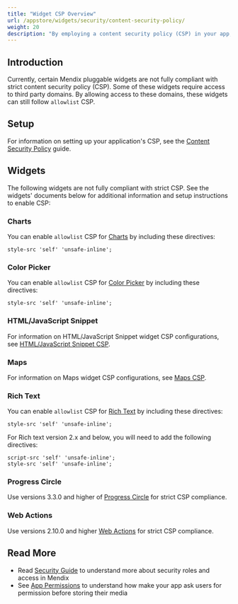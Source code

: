 ```yaml
---
title: "Widget CSP Overview"
url: /appstore/widgets/security/content-security-policy/
weight: 20
description: "By employing a content security policy (CSP) in your app, you can protect it from malicious content which might try to take advantage of the app's trusted web page context."
---
```


## Introduction

Currently, certain Mendix pluggable widgets are not fully compliant with strict content security policy (CSP). Some of these widgets require access to third party domains. By allowing access to these domains, these widgets can still follow `allowlist` CSP.

## Setup

For information on setting up your application's CSP, see the [Content Security Policy](/howto/security/csp/) guide.

## Widgets

The following widgets are not fully compliant with strict CSP. See the widgets' documents below for additional information and setup instructions to enable CSP:

### Charts

You can enable `allowlist` CSP for [Charts](/appstore/widgets/charts/) by including these directives:

```text
style-src 'self' 'unsafe-inline';
```

### Color Picker

You can enable `allowlist` CSP for [Color Picker](/appstore/widgets/color-picker/) by including these directives:

```text
style-src 'self' 'unsafe-inline';
```

### HTML/JavaScript Snippet

For information on HTML/JavaScript Snippet widget CSP configurations, see [HTML/JavaScript Snippet CSP](/appstore/widgets/security/content-security-policy/html-javascript-snippet-csp/).

### Maps

For information on Maps widget CSP configurations, see [Maps CSP](/appstore/widgets/security/content-security-policy/maps-csp/).

### Rich Text

You can enable `allowlist` CSP for [Rich Text](/appstore/widgets/rich-text/) by including these directives:

```text
style-src 'self' 'unsafe-inline';
```

For Rich text version 2.x and below, you will need to add the following directives:

```text
script-src 'self' 'unsafe-inline';
style-src 'self' 'unsafe-inline';
```

### Progress Circle

Use versions 3.3.0 and higher of [Progress Circle](/appstore/widgets/progress-circle/) for strict CSP compliance.

### Web Actions

Use versions 2.10.0 and higher [Web Actions](/appstore/modules/web-actions/) for strict CSP compliance.

## Read More

* Read [Security Guide](/refguide/security/) to understand more about security roles and access in Mendix
* See [App Permissions](/refguide/mobile/using-mobile-capabilities/generic-permission-action/) to understand how make your app ask users for permission before storing their media
